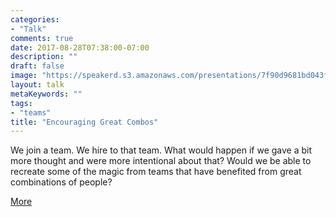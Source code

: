 ```yaml
---
categories: 
- "Talk"
comments: true
date: 2017-08-28T07:38:00-07:00
description: ""
draft: false
image: "https://speakerd.s3.amazonaws.com/presentations/7f90d9681bd043f4b11057f372ab9590/thumb_slide_0.jpg"
layout: talk
metaKeywords: ""
tags:
- "teams"
title: "Encouraging Great Combos"
---
```


<div class="video-container">
<script async class="speakerdeck-embed" data-id="7f90d9681bd043f4b11057f372ab9590" data-ratio="1.33333333333333" src="//speakerdeck.com/assets/embed.js"></script>
</div>

We join a team. We hire to that team. What would happen if we gave a bit more thought and were more intentional about that? Would we be able to recreate some of the magic from teams that have benefited from great combinations of people?

[More](/post/power-team-combinations)

<!--more-->
